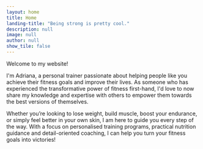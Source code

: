 ```yaml
---
layout: home
title: Home
landing-title: "Being strong is pretty cool."
description: null
image: null
author: null
show_tile: false
---
```


Welcome to my website! 

I'm Adriana, a personal trainer passionate about helping people like you achieve their fitness goals and improve their lives. As someone who has experienced the transformative power of fitness first-hand, I'd love to now share my knowledge and expertise with others to empower them towards the best versions of themselves. 

Whether you’re looking to lose weight, build muscle, boost your endurance, or simply feel better in your own skin, I am here to guide you every step of the way. With a focus on personalised training programs, practical nutrition guidance and detail-oriented coaching, I can help you turn your fitness goals into victories!